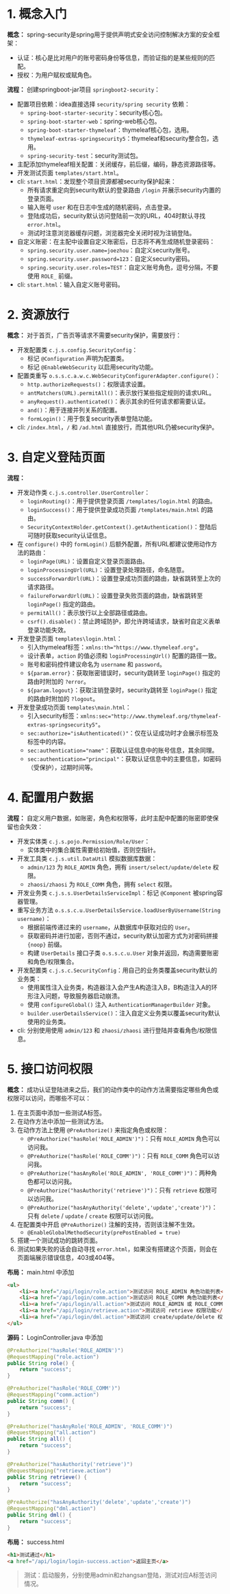 # 1. 概念入门

**概念：** spring-security是spring用于提供声明式安全访问控制解决方案的安全框架：
- 认证：核心是比对用户的账号密码身份等信息，而验证指的是某些规则的匹配。
- 授权：为用户赋权或赋角色。

**流程：** 创建springboot-jar项目 `springboot2-security`：
- 配置项目依赖：idea直接选择 `security/spring security` 依赖：
    - `spring-boot-starter-security`：security核心包。
    - `spring-boot-starter-web`：spring-web核心包。
    - `spring-boot-starter-thymeleaf`：thymeleaf核心包，选用。
    - `thymeleaf-extras-springsecurity5`：thymeleaf和security整合包，选用。
    - `spring-security-test`：security测试包。
- 主配添加thymeleaf相关配置：关闭缓存，前后缀，编码，静态资源路径等。
- 开发测试页面 `templates/start.html`。
- cli: `start.html`：发现整个项目资源都被security保护起来：
    - 所有请求重定向到security默认的登录路由 `/login` 并展示security内置的登录页面。
    - 输入账号 `user` 和在日志中生成的随机密码，点击登录。
    - 登陆成功后，security默认访问登陆前一次的URL，404时默认寻找 `error.html`。
    - 测试时注意浏览器缓存问题，浏览器完全关闭时视为注销登陆。
- 自定义账密：在主配中设置自定义账密后，日志将不再生成随机登录密码：
    - `spring.security.user.name=joezhou`：自定义security账号。
    - `spring.security.user.password=123`：自定义security密码。
    - `spring.security.user.roles=TEST`：自定义账号角色，逗号分隔，不要使用 `ROLE_` 前缀。
- cli: `start.html`：输入自定义账号密码。

# 2. 资源放行

**概念：** 对于首页，广告页等请求不需要security保护，需要放行：
- 开发配置类 `c.j.s.config.SecurityConfig`：
    - 标记 `@Configuration` 声明为配置类。
    - 标记 `@EnableWebSecurity` 以启用security功能。
- 配置类重写 `o.s.s.c.a.w.c.WebSecurityConfigurerAdapter.configure()`：
    - `http.authorizeRequests()`：权限请求设置。
    - `antMatchers(URL).permitAll()`：表示放行某些指定规则的请求URL。
    - `anyRequest().authenticated()`：表示其余的任何请求都需要认证。
    - `and()`：用于连接并列关系的配置。
    - `formLogin()`：用于恢复security表单登陆功能。
- cli: `/index.html`，`/` 和 `/ad.html` 直接放行，而其他URL仍被security保护。

# 3. 自定义登陆页面

**流程：** 
- 开发动作类 `c.j.s.controller.UserController`：
    - `loginRouting()`：用于提供登录页面 `/templates/login.html` 的路由。
    - `loginSuccess()`：用于提供登录成功页面 `/templates/main.html` 的路由。
    - `SecurityContextHolder.getContext().getAuthentication()`：登陆后可随时获取security认证信息。
- 在 `configure()` 中的 `formLogin()` 后额外配置，所有URL都建议使用动作方法的路由：
    - `loginPage(URL)`：设置自定义登录页面路由。
    - `loginProcessingUrl(URL)`：设置登录处理路径，命名随意。
    - `successForwardUrl(URL)`：设置登录成功页面的路由，缺省跳转至上次的请求路径。
    - `failureForwardUrl(URL)`：设置登录失败页面的路由，缺省跳转至 `loginPage()` 指定的路由。
    - `permitAll()`：表示放行以上全部路径或路由。
    - `csrf().disable()`：禁止跨域防护，即允许跨域请求，缺省时自定义表单登录功能失效。
- 开发登录页面 `templates\login.html`：
    - 引入thymeleaf标签：`xmlns:th="https://www.thymeleaf.org"`。
    - 设计表单，`action` 的值必须和 `loginProcessingUrl()` 配置的路径一致。
    - 账号和密码控件建议命名为 `username` 和 `password`。
    - `${param.error}`：获取账密错误时，security跳转至 `loginPage()` 指定的路由时附加的 `?error`。
    - `${param.logout}`：获取注销登录时，security跳转至 `loginPage()` 指定的路由时附加的 `?logout`。
- 开发登录成功页面 `templates\main.html`：
    - 引入security标签：`xmlns:sec="http://www.thymeleaf.org/thymeleaf-extras-springsecurity5"`。
    - `sec:authorize="isAuthenticated()"`：仅在认证成功时才会展示标签及标签中的内容。
    - `sec:authentication="name"`：获取认证信息中的账号信息，其余同理。
    - `sec:authentication="principal"`：获取认证信息中的主要信息，如密码（受保护），过期时间等。
    

# 4. 配置用户数据

**流程：** 自定义用户数据，如账密，角色和权限等，此时主配中配置的账密即使保留也会失效：
- 开发实体类 `c.j.s.pojo.Permission/Role/User`：
    - 实体类中的集合属性需要给初始值，否则空指针。
- 开发工具类 `c.j.s.util.DataUtil` 模拟数据库数据：
    - `admin/123` 为 `ROLE_ADMIN` 角色，拥有 `insert/select/update/delete` 权限。
    - `zhaosi/zhaosi` 为 `ROLE_COMM` 角色，拥有 `select` 权限。
- 开发业务类 `c.j.s.s.UserDetailsServiceImpl`：标记 `@Component` 被spring容器管理。
- 重写业务方法 `o.s.s.c.u.UserDetailsService.loadUserByUsername(String username)`：
    - 根据前端传递过来的 `username`，从数据库中获取对应的 `User`。
    - 获取密码并进行加密，否则不通过，security默认加密方式为对密码拼接 `{noop}` 前缀。
    - 构建 `UserDetails` 接口子类 `o.s.s.c.u.User` 对象并返回，构造需要账密和角色/权限集合。
- 开发配置类 `c.j.s.c.SecurityConfig`：用自己的业务类覆盖security默认的业务类：
    - 使用属性注入业务类，构造器注入会产生A构造注入B，B构造注入A的环形注入问题，导致服务器启动崩溃。
    - 使用 `configureGlobal()` 注入 `AuthenticationManagerBuilder` 对象。
    - `builder.userDetailsService()`：注入自定义业务类以覆盖security默认使用的业务类。
- cli: 分别使用使用 `admin/123` 和 `zhaosi/zhaosi` 进行登陆并查看角色/权限信息。

# 5. 接口访问权限

**概念：** 成功认证登陆进来之后，我们的动作类中的动作方法需要指定哪些角色或权限可以访问，而哪些不可以：
1. 在主页面中添加一些测试A标签。
2. 在动作方法中添加一些测试方法。
3. 在动作方法上使用 `@PreAuthorize()` 来指定角色或权限：
    - `@PreAuthorize("hasRole('ROLE_ADMIN')")`：只有 `ROLE_ADMIN` 角色可以访问我。
    - `@PreAuthorize("hasRole('ROLE_COMM')")`：只有 `ROLE_COMM` 角色可以访问我。
    - `@PreAuthorize("hasAnyRole('ROLE_ADMIN', 'ROLE_COMM')")`：两种角色都可以访问我。
    - `@PreAuthorize("hasAuthority('retrieve')")`：只有 `retrieve` 权限可以访问我。
    - `@PreAuthorize("hasAnyAuthority('delete','update','create')")`：只有 `delete` / `update` / `create` 权限可以访问我。
4. 在配置类中开启 `@PreAuthorize()` 注解的支持，否则该注解不生效。
    - `@EnableGlobalMethodSecurity(prePostEnabled = true)`
5. 搭建一个测试成功的跳转页面。
6. 测试如果失败的话会自动寻找 `error.html`，如果没有搭建这个页面，则会在页面端展示错误信息，403或404等。

**布局：** main.html 中添加
```html
<ul>
    <li><a href="/api/login/role.action">测试访问 ROLE_ADMIN 角色功能列表</a></li>
    <li><a href="/api/login/comm.action">测试访问 ROLE_COMM 角色功能列表</a></li>
    <li><a href="/api/login/all.action">测试访问 ROLE_ADMIN 或 ROLE_COMM 角色功能列表</a></li>
    <li><a href="/api/login/retrieve.action">测试访问 retrieve 权限功能</a></li>
    <li><a href="/api/login/dml.action">测试访问 create/update/delete 权限功能</a></li>
</ul>
```

**源码：** LoginController.java 中添加
```java
@PreAuthorize("hasRole('ROLE_ADMIN')")
@RequestMapping("role.action")
public String role() {
    return "success";
}

@PreAuthorize("hasRole('ROLE_COMM')")
@RequestMapping("comm.action")
public String comm() {
    return "success";
}

@PreAuthorize("hasAnyRole('ROLE_ADMIN', 'ROLE_COMM')")
@RequestMapping("all.action")
public String all() {
    return "success";
}

@PreAuthorize("hasAuthority('retrieve')")
@RequestMapping("retrieve.action")
public String retrieve() {
    return "success";
}

@PreAuthorize("hasAnyAuthority('delete','update','create')")
@RequestMapping("dml.action")
public String dml() {
    return "success";
}
```

**布局：** success.html
```html
<h1>测试通过</h1>
<a href="/api/login/login-success.action">返回主页</a>
```

> 测试：启动服务，分别使用admin和zhangsan登陆，测试对应A标签访问情况。

